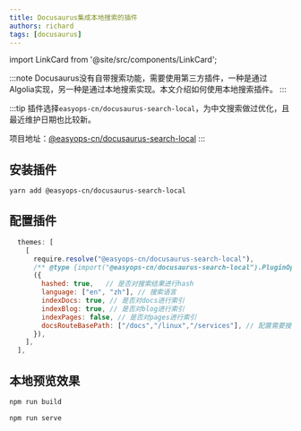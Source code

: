 ```yaml
---
title: Docusaurus集成本地搜索的插件
authors: richard
tags: [docusaurus]
---
```


import LinkCard from '@site/src/components/LinkCard';

:::note
Docusaurus没有自带搜索功能，需要使用第三方插件，一种是通过Algolia实现，另一种是通过本地搜索实现。本文介绍如何使用本地搜索插件。
:::


:::tip
插件选择`easyops-cn/docusaurus-search-local`，为中文搜索做过优化，且最近维护日期也比较新。

项目地址：[@easyops-cn/docusaurus-search-local](https://github.com/easyops-cn/docusaurus-search-local)
:::

## 安装插件

```bash
yarn add @easyops-cn/docusaurus-search-local
```

## 配置插件

```js title="docusaurus.config.js"
  themes: [
    [
      require.resolve("@easyops-cn/docusaurus-search-local"),
      /** @type {import("@easyops-cn/docusaurus-search-local").PluginOptions} */
      ({
        hashed: true,   // 是否对搜索结果进行hash
        language: ["en", "zh"], // 搜索语言
        indexDocs: true, // 是否对docs进行索引
        indexBlog: true, // 是否对blog进行索引
        indexPages: false, // 是否对pages进行索引
        docsRouteBasePath: ["/docs","/linux","/services"], // 配置需要搜索的文档路径
      }),
    ],
  ],
```

## 本地预览效果

```bash
npm run build
```

```bash
npm run serve
```
